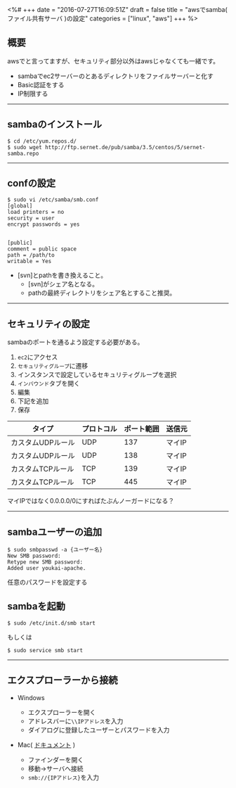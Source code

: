 <%#
+++
date = "2016-07-27T16:09:51Z"
draft = false
title = "awsでsamba( ファイル共有サーバ )の設定"
categories = ["linux", "aws"]
+++
%>

## 概要

awsでと言ってますが、セキュリティ部分以外はawsじゃなくても一緒です。

+ sambaでec2サーバーのとあるディレクトリをファイルサーバーと化す
+ Basic認証をする
+ IP制限する


---

## sambaのインストール

```
$ cd /etc/yum.repos.d/
$ sudo wget http://ftp.sernet.de/pub/samba/3.5/centos/5/sernet-samba.repo
```

---

## confの設定

```
$ sudo vi /etc/samba/smb.conf
[global]
load printers = no
security = user
encrypt passwords = yes


[public]
comment = public space
path = /path/to
writable = Yes
```

+ [svn]とpathを書き換えること。
  + [svn]がシェア名となる。
  + pathの最終ディレクトリをシェア名とすること推奨。

---

## セキュリティの設定

sambaのポートを通るよう設定する必要がある。

1. `ec2`にアクセス
2. `セキュリティグループ`に遷移
3. インスタンスで設定しているセキュリティグループを選択
4. `インバウンド`タブを開く
5. 編集
6. 下記を追加
7. 保存

| タイプ | プロトコル | ポート範囲 | 送信元 |
| --- | --- | --- | --- |
| カスタムUDPルール | UDP | 137 | マイIP |
| カスタムUDPルール | UDP | 138 | マイIP |
| カスタムTCPルール | TCP | 139 | マイIP |
| カスタムTCPルール | TCP | 445 | マイIP |

マイIPではなく0.0.0.0/0にすればたぶんノーガードになる？

---

## sambaユーザーの追加

```
$ sudo smbpasswd -a {ユーザー名}
New SMB password:
Retype new SMB password:
Added user youkai-apache.
```

任意のパスワードを設定する

## sambaを起動

```
$ sudo /etc/init.d/smb start
```

もしくは

```
$ sudo service smb start
```

---

## エクスプローラーから接続

+ Windows
  + エクスプローラーを開く
  + アドレスバーに`\\IPアドレス`を入力
  + ダイアログに登録したユーザーとパスワードを入力

+ Mac( [ドキュメント](https://support.apple.com/ja-jp/HT204445) )
  + ファインダーを開く
  + 移動→サーバへ接続
  + `smb://{IPアドレス}`を入力


